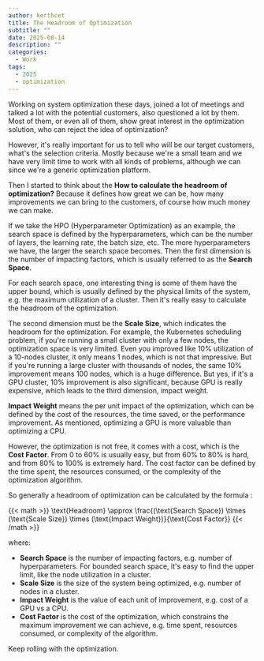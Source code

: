 ```yaml
---
author: kerthcet
title: The Headroom of Optimization
subtitle: ""
date: 2025-08-14
description: ""
categories:
  - Work
tags:
  - 2025
  - optimization
---
```


Working on system optimization these days, joined a lot of meetings and talked a lot with the potential customers, also questioned a lot by them. Most of them, or even all of them, show great interest in the optimization solution, who can reject the idea of optimization?

However, it's really important for us to tell who will be our target customers, what's the selection criteria. Mostly because we're a small team and we have very limit time to work with all kinds of problems, although we can since we're a generic optimization platform.

Then I started to think about the **How to calculate the headroom of optimization?** Because it defines how great we can be, how many improvements we can bring to the customers, of course how much money we can make.

If we take the HPO (Hyperparameter Optimization) as an example, the search space is defined by the hyperparameters, which can be the number of layers, the learning rate, the batch size, etc. The more hyperparameters we have, the larger the search space becomes. Then the first dimension is the number of impacting factors, which is usually referred to as the **Search Space**.

For each search space, one interesting thing is some of them have the upper bound, which is usually defined by the physical limits of the system, e.g. the maximum utilization of a cluster. Then it's really easy to calculate the headroom of the optimization.

The second dimension must be the **Scale Size**, which indicates the headroom for the optimization. For example, the Kubernetes scheduling problem, if you're running a small cluster with only a few nodes, the optimization space is very limited. Even you improved like 10% utilization of a 10-nodes cluster, it only means 1 nodes, which is not that impressive. But if you're running a large cluster with thousands of nodes, the same 10% improvement means 100 nodes, which is a huge difference. But yes, if it's a GPU cluster, 10% improvement is also significant, because GPU is really expensive, which leads to the third dimension, impact weight.

**Impact Weight** means the per unit impact of the optimization, which can be defined by the cost of the resources, the time saved, or the performance improvement. As mentioned, optimizing a GPU is more valuable than optimizing a CPU.

However, the optimization is not free, it comes with a cost, which is the **Cost Factor**. From 0 to 60% is usually easy, but from 60% to 80% is hard, and from 80% to 100% is extremely hard. The cost factor can be defined by the time spent, the resources consumed, or the complexity of the optimization algorithm.

So generally a headroom of optimization can be calculated by the formula :

{{< math >}}
\text{Headroom} \approx \frac{(\text{Search Space}) \times (\text{Scale Size}) \times (\text{Impact Weight})}{\text{Cost Factor}}
{{< /math >}}

where:
- **Search Space** is the number of impacting factors, e.g. number of hyperparameters. For bounded search space, it's easy to find the upper limit, like the node utilization in a cluster.
- **Scale Size** is the size of the system being optimized, e.g. number of nodes in a cluster.
- **Impact Weight** is the value of each unit of improvement, e.g. cost of a GPU vs a CPU.
- **Cost Factor** is the cost of the optimization, which constrains the maximum improvement we can achieve, e.g. time spent, resources consumed, or complexity of the algorithm.

Keep rolling with the optimization.
